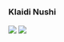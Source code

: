 ### Klaidi Nushi

<img align="center" src="https://github-readme-stats.vercel.app/api?username=nushiklaidi&theme=blueberry&show_icons=true" />
<img align="center" src="https://github-readme-stats.vercel.app/api/top-langs/?username=nushiklaidi&layout=compact&theme=blueberry&langs_count=7" />

<!--
**nushiklaidi/nushiklaidi** is a ✨ _special_ ✨ repository because its `README.md` (this file) appears on your GitHub profile.

Here are some ideas to get you started:

- 🔭 I’m currently working on ...
- 🌱 I’m currently learning ...
- 👯 I’m looking to collaborate on ...
- 🤔 I’m looking for help with ...
- 💬 Ask me about ...
- 📫 How to reach me: ...
- 😄 Pronouns: ...
- ⚡ Fun fact: ...
-->
